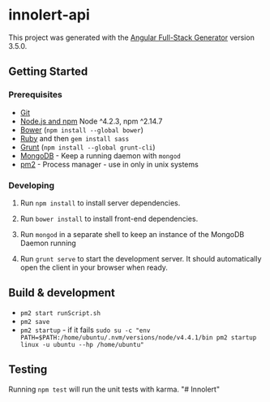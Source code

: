 # innolert-api

This project was generated with the [Angular Full-Stack Generator](https://github.com/DaftMonk/generator-angular-fullstack) version 3.5.0.

## Getting Started

### Prerequisites

- [Git](https://git-scm.com/)
- [Node.js and npm](nodejs.org) Node ^4.2.3, npm ^2.14.7
- [Bower](bower.io) (`npm install --global bower`)
- [Ruby](https://www.ruby-lang.org) and then `gem install sass`
- [Grunt](http://gruntjs.com/) (`npm install --global grunt-cli`)
- [MongoDB](https://www.mongodb.org/) - Keep a running daemon with `mongod`
- [pm2](https://github.com/Unitech/pm2) - Process manager - use in only in unix systems

### Developing

1. Run `npm install` to install server dependencies.

2. Run `bower install` to install front-end dependencies.

3. Run `mongod` in a separate shell to keep an instance of the MongoDB Daemon running

4. Run `grunt serve` to start the development server. It should automatically open the client in your browser when ready.

## Build & development

- `pm2 start runScript.sh`
- `pm2 save`
- `pm2 startup` - if it fails `sudo su -c "env PATH=$PATH:/home/ubuntu/.nvm/versions/node/v4.4.1/bin pm2 startup linux -u ubuntu --hp /home/ubuntu"
` 

## Testing

Running `npm test` will run the unit tests with karma.
"# Innolert" 

